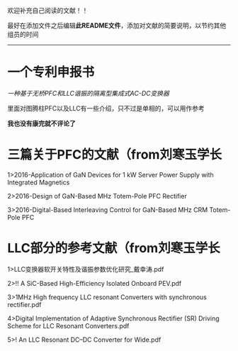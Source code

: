 欢迎补充自己阅读的文献！！

最好在添加文件之后编辑**此README文件**，添加对文献的简要说明，以节约其他组员的时间

---

# 一个专利申报书

*一种基于无桥PFC和LLC谐振的隔离型集成式AC-DC变换器*

里面对图腾柱PFC以及LLC有一些介绍，只不过是单相的，可以用作参考

**我也没有康完就不评论了**

# 三篇关于PFC的文献（from刘寒玉学长

1>2016-Application of GaN Devices for 1 kW Server Power Supply with Integrated Magnetics

2>2016-Design of GaN-Based MHz Totem-Pole PFC Rectifier

3>2016-Digital-Based Interleaving Control for GaN-Based MHz CRM Totem-Pole PFC

# LLC部分的参考文献（from刘寒玉学长

1>LLC变换器软开关特性及谐振参数优化研究_戴幸涛.pdf	

2>!! A SiC-Based High-Efficiency Isolated Onboard PEV.pdf	

3>1MHz High frequency LLC resonant Converters with synchronous rectifier.pdf	

4>Digital Implementation of Adaptive Synchronous Rectifier (SR) Driving Scheme for LLC Resonant Converters.pdf	

5>! An LLC Resonant DC–DC Converter for Wide.pdf
